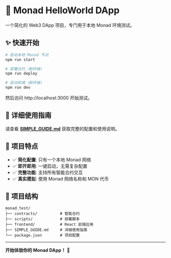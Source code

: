 # 🚀 Monad HelloWorld DApp

一个简化的 Web3 DApp 项目，专门用于本地 Monad 环境测试。

## ✨ 快速开始

```bash
# 启动本地 Monad 节点
npm run start

# 部署合约（新终端）
npm run deploy

# 启动前端（新终端）
npm run dev
```

然后访问 http://localhost:3000 开始测试。

## 📖 详细使用指南

请查看 **[SIMPLE_GUIDE.md](./SIMPLE_GUIDE.md)** 获取完整的配置和使用说明。

## 🎯 项目特点

- ✅ **简化配置**: 只有一个本地 Monad 网络
- ✅ **即开即用**: 一键启动，无需复杂配置  
- ✅ **完整功能**: 支持所有智能合约交互
- ✅ **真实模拟**: 使用 Monad 网络名称和 MON 代币

## 📁 项目结构

```
monad_test/
├── contracts/          # 智能合约
├── scripts/            # 部署脚本  
├── frontend/           # React 前端应用
├── SIMPLE_GUIDE.md     # 详细使用指南
└── package.json        # 项目配置
```

---

**开始体验你的 Monad DApp！** 🎉 